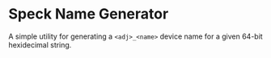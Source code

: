 Speck Name Generator
====================

A simple utility for generating a `<adj>_<name>` device name for a given 64-bit
hexidecimal string.

